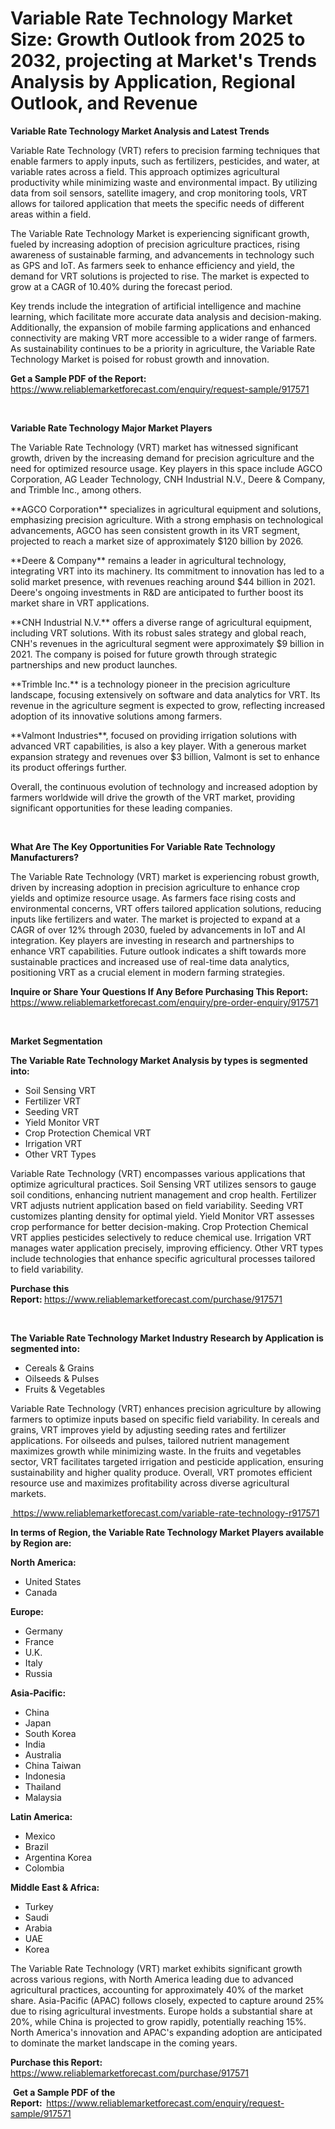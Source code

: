 <p><h1>Variable Rate Technology Market Size: Growth Outlook from 2025 to 2032, projecting at Market's Trends Analysis by Application, Regional Outlook, and Revenue</h1></p><p><strong>Variable Rate Technology Market Analysis and Latest Trends</strong></p>
<p><p>Variable Rate Technology (VRT) refers to precision farming techniques that enable farmers to apply inputs, such as fertilizers, pesticides, and water, at variable rates across a field. This approach optimizes agricultural productivity while minimizing waste and environmental impact. By utilizing data from soil sensors, satellite imagery, and crop monitoring tools, VRT allows for tailored application that meets the specific needs of different areas within a field.</p><p>The Variable Rate Technology Market is experiencing significant growth, fueled by increasing adoption of precision agriculture practices, rising awareness of sustainable farming, and advancements in technology such as GPS and IoT. As farmers seek to enhance efficiency and yield, the demand for VRT solutions is projected to rise. The market is expected to grow at a CAGR of 10.40% during the forecast period. </p><p>Key trends include the integration of artificial intelligence and machine learning, which facilitate more accurate data analysis and decision-making. Additionally, the expansion of mobile farming applications and enhanced connectivity are making VRT more accessible to a wider range of farmers. As sustainability continues to be a priority in agriculture, the Variable Rate Technology Market is poised for robust growth and innovation.</p></p>
<p><strong>Get a Sample PDF of the Report:&nbsp;</strong> <a href="https://www.reliablemarketforecast.com/enquiry/request-sample/917571?utm_campaign=2868&utm_medium=2&utm_source=Github&utm_content=ia&utm_term=16042025&utm_id=variable-rate-technology">https://www.reliablemarketforecast.com/enquiry/request-sample/917571</a></p>
<p>&nbsp;</p>
<p><strong>Variable Rate Technology Major Market Players</strong></p>
<p><p>The Variable Rate Technology (VRT) market has witnessed significant growth, driven by the increasing demand for precision agriculture and the need for optimized resource usage. Key players in this space include AGCO Corporation, AG Leader Technology, CNH Industrial N.V., Deere & Company, and Trimble Inc., among others.</p><p>**AGCO Corporation** specializes in agricultural equipment and solutions, emphasizing precision agriculture. With a strong emphasis on technological advancements, AGCO has seen consistent growth in its VRT segment, projected to reach a market size of approximately $120 billion by 2026.</p><p>**Deere & Company** remains a leader in agricultural technology, integrating VRT into its machinery. Its commitment to innovation has led to a solid market presence, with revenues reaching around $44 billion in 2021. Deere's ongoing investments in R&D are anticipated to further boost its market share in VRT applications.</p><p>**CNH Industrial N.V.** offers a diverse range of agricultural equipment, including VRT solutions. With its robust sales strategy and global reach, CNH's revenues in the agricultural segment were approximately $9 billion in 2021. The company is poised for future growth through strategic partnerships and new product launches.</p><p>**Trimble Inc.** is a technology pioneer in the precision agriculture landscape, focusing extensively on software and data analytics for VRT. Its revenue in the agriculture segment is expected to grow, reflecting increased adoption of its innovative solutions among farmers.</p><p>**Valmont Industries**, focused on providing irrigation solutions with advanced VRT capabilities, is also a key player. With a generous market expansion strategy and revenues over $3 billion, Valmont is set to enhance its product offerings further.</p><p>Overall, the continuous evolution of technology and increased adoption by farmers worldwide will drive the growth of the VRT market, providing significant opportunities for these leading companies.</p></p>
<p>&nbsp;</p>
<p><strong>What Are The Key Opportunities For Variable Rate Technology Manufacturers?</strong></p>
<p><p>The Variable Rate Technology (VRT) market is experiencing robust growth, driven by increasing adoption in precision agriculture to enhance crop yields and optimize resource usage. As farmers face rising costs and environmental concerns, VRT offers tailored application solutions, reducing inputs like fertilizers and water. The market is projected to expand at a CAGR of over 12% through 2030, fueled by advancements in IoT and AI integration. Key players are investing in research and partnerships to enhance VRT capabilities. Future outlook indicates a shift towards more sustainable practices and increased use of real-time data analytics, positioning VRT as a crucial element in modern farming strategies.</p></p>
<p><strong>Inquire or Share Your Questions If Any Before Purchasing This Report:</strong> <a href="https://www.reliablemarketforecast.com/enquiry/pre-order-enquiry/917571?utm_campaign=2868&utm_medium=2&utm_source=Github&utm_content=ia&utm_term=16042025&utm_id=variable-rate-technology">https://www.reliablemarketforecast.com/enquiry/pre-order-enquiry/917571</a></p>
<p>&nbsp;</p>
<p><strong>Market Segmentation</strong></p>
<p><strong>The Variable Rate Technology Market Analysis by types is segmented into:</strong></p>
<p><ul><li>Soil Sensing VRT</li><li>Fertilizer VRT</li><li>Seeding VRT</li><li>Yield Monitor VRT</li><li>Crop Protection Chemical VRT</li><li>Irrigation VRT</li><li>Other VRT Types</li></ul></p>
<p><p>Variable Rate Technology (VRT) encompasses various applications that optimize agricultural practices. Soil Sensing VRT utilizes sensors to gauge soil conditions, enhancing nutrient management and crop health. Fertilizer VRT adjusts nutrient application based on field variability. Seeding VRT customizes planting density for optimal yield. Yield Monitor VRT assesses crop performance for better decision-making. Crop Protection Chemical VRT applies pesticides selectively to reduce chemical use. Irrigation VRT manages water application precisely, improving efficiency. Other VRT types include technologies that enhance specific agricultural processes tailored to field variability.</p></p>
<p><strong>Purchase this Report:&nbsp;</strong><a href="https://www.reliablemarketforecast.com/purchase/917571?utm_campaign=2868&utm_medium=2&utm_source=Github&utm_content=ia&utm_term=16042025&utm_id=variable-rate-technology">https://www.reliablemarketforecast.com/purchase/917571</a></p>
<p>&nbsp;</p>
<p><strong>The Variable Rate Technology Market Industry Research by Application is segmented into:</strong></p>
<p><ul><li>Cereals & Grains</li><li>Oilseeds & Pulses</li><li>Fruits & Vegetables</li></ul></p>
<p><p>Variable Rate Technology (VRT) enhances precision agriculture by allowing farmers to optimize inputs based on specific field variability. In cereals and grains, VRT improves yield by adjusting seeding rates and fertilizer applications. For oilseeds and pulses, tailored nutrient management maximizes growth while minimizing waste. In the fruits and vegetables sector, VRT facilitates targeted irrigation and pesticide application, ensuring sustainability and higher quality produce. Overall, VRT promotes efficient resource use and maximizes profitability across diverse agricultural markets.</p></p>
<p><a href="https://www.reliablemarketforecast.com/variable-rate-technology-r917571?utm_campaign=2868&utm_medium=2&utm_source=Github&utm_content=ia&utm_term=16042025&utm_id=variable-rate-technology">&nbsp;https://www.reliablemarketforecast.com/variable-rate-technology-r917571</a></p>
<p><strong>In terms of Region, the Variable Rate Technology Market Players available by Region are:</strong></p>
<p>
    <p> <strong> North America: </strong>
        <ul>
            <li>United States</li>
            <li>Canada</li>
        </ul>
        </p> 
    <p> <strong> Europe: </strong>
        <ul>
            <li>Germany</li>
            <li>France</li>
            <li>U.K.</li>
            <li>Italy</li>
            <li>Russia</li>
        </ul>
        </p> 
    <p> <strong> Asia-Pacific: </strong>
        <ul>
            <li>China</li>
            <li>Japan</li>
            <li>South Korea</li>
            <li>India</li>
            <li>Australia</li>
            <li>China Taiwan</li>
            <li>Indonesia</li>
            <li>Thailand</li>
            <li>Malaysia</li>
        </ul>
        </p> 
    <p> <strong> Latin America: </strong>
        <ul>
            <li>Mexico</li>
            <li>Brazil</li>
            <li>Argentina Korea</li>
            <li>Colombia</li>
        </ul>
        </p> 
    <p> <strong> Middle East & Africa: </strong>
        <ul>
            <li>Turkey</li>
            <li>Saudi</li>
            <li>Arabia</li>
            <li>UAE</li>
            <li>Korea</li>
        </ul>
    </p>
    </p>
<p><p>The Variable Rate Technology (VRT) market exhibits significant growth across various regions, with North America leading due to advanced agricultural practices, accounting for approximately 40% of the market share. Asia-Pacific (APAC) follows closely, expected to capture around 25% due to rising agricultural investments. Europe holds a substantial share at 20%, while China is projected to grow rapidly, potentially reaching 15%. North America's innovation and APAC's expanding adoption are anticipated to dominate the market landscape in the coming years.</p></p>
<p><strong>Purchase this Report: </strong><a href="https://www.reliablemarketforecast.com/purchase/917571?utm_campaign=2868&utm_medium=2&utm_source=Github&utm_content=ia&utm_term=16042025&utm_id=variable-rate-technology">https://www.reliablemarketforecast.com/purchase/917571</a></p>
<p>&nbsp;<strong>Get a Sample PDF of the Report:&nbsp;&nbsp;</strong><a href="https://www.reliablemarketforecast.com/enquiry/request-sample/917571?utm_campaign=2868&utm_medium=2&utm_source=Github&utm_content=ia&utm_term=16042025&utm_id=variable-rate-technology">https://www.reliablemarketforecast.com/enquiry/request-sample/917571</a></p>
<p><strong></strong></p>
<p><p></p><p></p><p></p></p>
